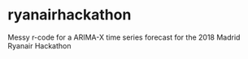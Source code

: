 # ryanairhackathon
Messy r-code for a ARIMA-X time series forecast for the 2018 Madrid Ryanair Hackathon
